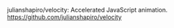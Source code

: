 julianshapiro/velocity: Accelerated JavaScript animation.
https://github.com/julianshapiro/velocity
